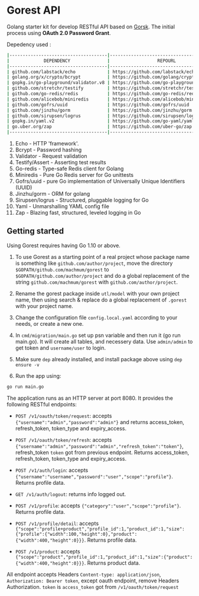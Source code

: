 # Gorest API

Golang starter kit for develop RESTful API based on [Gorsk](https://github.com/ribice/gorsk).
The initial process using **OAuth 2.0 Password Grant**. 

Depedency used :
```bash
|-------------------------------------|--------------------------------------------|--------------|
|             DEPENDENCY              |                  REPOURL                   |   LICENSE    |
|-------------------------------------|--------------------------------------------|--------------|
| github.com/labstack/echo            | https://github.com/labstack/echo           | MIT          |
| golang.org/x/crypto/bcrypt          | https://github.com/golang/crypto           |              |
| gopkg.in/go-playground/validator.v8 | https://github.com/go-playground/validator | MIT          |
| github.com/stretchr/testify         | https://github.com/stretchr/testify        | MIT          |
| github.com/go-redis/redis           | https://github.com/go-redis/redis          | Other        |
| github.com/alicebob/miniredis       | https://github.com/alicebob/miniredis      | MIT          |
| github.com/gofrs/uuid               | https://github.com/gofrs/uuid              | Other        |
| github.com/jinzhu/gorm              | https://github.com/jinzhu/gorm             | MIT          |
| github.com/sirupsen/logrus          | https://github.com/sirupsen/logrus         | MIT          |
| gopkg.in/yaml.v2                    | https://github.com/go-yaml/yaml            |              |
| go.uber.org/zap                     | https://github.com/uber-go/zap             | Other        |
|-------------------------------------|--------------------------------------------|--------------|
```

1. Echo - HTTP 'framework'.
2. Bcrypt - Password hashing
3. Validator - Request validation
4. Testify/Assert - Asserting test results
5. Go-redis - Type-safe Redis client for Golang
6. Miniredis - Pure Go Redis server for Go unittests
7. Gofrs/uuid - pure Go implementation of Universally Unique Identifiers (UUID)
8. Jinzhu/gorm - ORM for golang
9. Sirupsen/logrus - Structured, pluggable logging for Go
10. Yaml - Unmarshalling YAML config file
11. Zap - Blazing fast, structured, leveled logging in Go

## Getting started

Using Gorest requires having Go 1.10 or above.

1. To use Gorest as a starting point of a real project whose package name is something like `github.com/author/project`, move the directory `$GOPATH/github.com/machmum/gorest` to `$GOPATH/github.com/author/project` and do a global replacement of the string `github.com/machmum/gorest` with `github.com/author/project`.

2. Rename the gorest package inside `utl/model` with your own project name, then using search & replace do a global replacement of `.gorest` with your project name.

3. Change the configuration file `config.local.yaml` according to your needs, or create a new one.

4. In `cmd/migration/main.go` set up psn variable and then run it (go run main.go). It will create all tables, and necessery data. Use `admin/admin` to get token and `username/user` to login.

5. Make sure `dep` already installed, and install package above using `dep ensure -v`

6. Run the app using:
```bash
go run main.go
```

The application runs as an HTTP server at port 8080. It provides the following RESTful endpoints:

* `POST /v1/oauth/token/request`: accepts `{"username":"admin","password":"admin"}` and returns access_token, refresh_token, token_type and expiry_access.

* `POST /v1/oauth/token/refresh`: accepts `{"username":"admin","password":"admin","refresh_token":"token"}`, refresh_token `token` got from previous endpoint. Returns access_token, refresh_token, token_type and expiry_access.

* `POST /v1/auth/login`: accepts `{"username":"username","password":"user","scope":"profile"}`. Returns profile data.

* `GET /v1/auth/logout`: returns info logged out.

* `POST /v1/profile`: accepts `{"category":"user","scope":"profile"}`. Returns profile data.

* `POST /v1/profile/detail`: accepts `{"scope":"profile+product","profile_id":1,"product_id":1,"size":{"profile":{"width":100,"height":0},"product":{"width":400,"height":0}}}`. Returns profile data.

* `POST /v1/product`: accepts `{"scope":"product","profile_id":1,"product_id":1,"size":{"product":{"width":400,"height":0}}}`. Returns product data.

All endpoint accepts Headers `Content-type: application/json`, `Authorization: Bearer token`, except oauth endpoint, remove Headers Authorization. `token` is `access_token` got from `/v1/oauth/token/request`





















